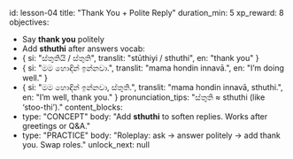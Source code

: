 id: lesson-04
title: "Thank You + Polite Reply"
duration_min: 5
xp_reward: 8
objectives:
  - Say **thank you** politely
  - Add **sthuthi** after answers
vocab:
  - { si: "ස්තුතියි / ස්තුති", translit: "stūthiyi / sthuthi", en: "thank you" }
  - { si: "මම හොඳින් ඉන්නවා.", translit: "mama hondin innavā.", en: "I’m doing well." }
  - { si: "මම හොඳින් ඉන්නවා, ස්තුති.", translit: "mama hondin innavā, sthuthi.", en: "I’m well, thank you." }
pronunciation_tips: "ස්තුති ≈ sthuthi (like ‘stoo-thi’)."
content_blocks:
  - type: "CONCEPT"
    body: "Add **sthuthi** to soften replies. Works after greetings or Q&A."
  - type: "PRACTICE"
    body: "Roleplay: ask → answer politely → add thank you. Swap roles."
unlock_next: null
